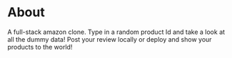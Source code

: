 # About

A full-stack amazon clone. Type in a random product Id and take a look at all the dummy data! Post your review locally or deploy and show your products to the world!



